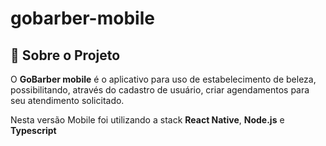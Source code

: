 # gobarber-mobile

## 📖	Sobre o Projeto

O **GoBarber mobile** é o aplicativo para uso de estabelecimento de beleza, possibilitando, através do cadastro de usuário, criar agendamentos para seu atendimento solicitado.


Nesta versão Mobile foi utilizando a stack **React Native**, **Node.js** e **Typescript**

